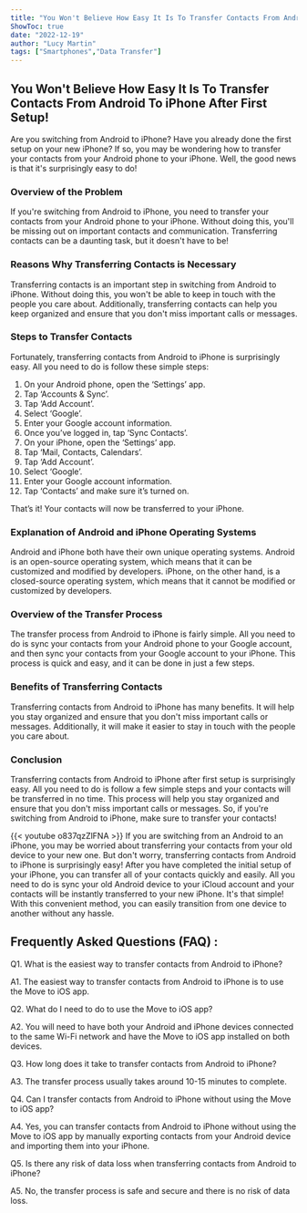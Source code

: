 ```yaml
---
title: "You Won't Believe How Easy It Is To Transfer Contacts From Android To iPhone After First Setup!"
ShowToc: true 
date: "2022-12-19"
author: "Lucy Martin" 
tags: ["Smartphones","Data Transfer"]
---
```

## You Won't Believe How Easy It Is To Transfer Contacts From Android To iPhone After First Setup! 

Are you switching from Android to iPhone? Have you already done the first setup on your new iPhone? If so, you may be wondering how to transfer your contacts from your Android phone to your iPhone. Well, the good news is that it's surprisingly easy to do! 

### Overview of the Problem

If you're switching from Android to iPhone, you need to transfer your contacts from your Android phone to your iPhone. Without doing this, you'll be missing out on important contacts and communication. Transferring contacts can be a daunting task, but it doesn't have to be! 

### Reasons Why Transferring Contacts is Necessary

Transferring contacts is an important step in switching from Android to iPhone. Without doing this, you won't be able to keep in touch with the people you care about. Additionally, transferring contacts can help you keep organized and ensure that you don't miss important calls or messages. 

### Steps to Transfer Contacts

Fortunately, transferring contacts from Android to iPhone is surprisingly easy. All you need to do is follow these simple steps: 

1. On your Android phone, open the ‘Settings’ app. 
2. Tap ‘Accounts & Sync’. 
3. Tap ‘Add Account’. 
4. Select ‘Google’. 
5. Enter your Google account information. 
6. Once you’ve logged in, tap ‘Sync Contacts’. 
7. On your iPhone, open the ‘Settings’ app. 
8. Tap ‘Mail, Contacts, Calendars’. 
9. Tap ‘Add Account’. 
10. Select ‘Google’. 
11. Enter your Google account information. 
12. Tap ‘Contacts’ and make sure it’s turned on. 

That’s it! Your contacts will now be transferred to your iPhone. 

### Explanation of Android and iPhone Operating Systems

Android and iPhone both have their own unique operating systems. Android is an open-source operating system, which means that it can be customized and modified by developers. iPhone, on the other hand, is a closed-source operating system, which means that it cannot be modified or customized by developers. 

### Overview of the Transfer Process

The transfer process from Android to iPhone is fairly simple. All you need to do is sync your contacts from your Android phone to your Google account, and then sync your contacts from your Google account to your iPhone. This process is quick and easy, and it can be done in just a few steps. 

### Benefits of Transferring Contacts

Transferring contacts from Android to iPhone has many benefits. It will help you stay organized and ensure that you don't miss important calls or messages. Additionally, it will make it easier to stay in touch with the people you care about. 

### Conclusion

Transferring contacts from Android to iPhone after first setup is surprisingly easy. All you need to do is follow a few simple steps and your contacts will be transferred in no time. This process will help you stay organized and ensure that you don't miss important calls or messages. So, if you're switching from Android to iPhone, make sure to transfer your contacts!

{{< youtube o837qzZlFNA >}} 
If you are switching from an Android to an iPhone, you may be worried about transferring your contacts from your old device to your new one. But don't worry, transferring contacts from Android to iPhone is surprisingly easy! After you have completed the initial setup of your iPhone, you can transfer all of your contacts quickly and easily. All you need to do is sync your old Android device to your iCloud account and your contacts will be instantly transferred to your new iPhone. It's that simple! With this convenient method, you can easily transition from one device to another without any hassle.

## Frequently Asked Questions (FAQ) :
Q1. What is the easiest way to transfer contacts from Android to iPhone?

A1. The easiest way to transfer contacts from Android to iPhone is to use the Move to iOS app.

Q2. What do I need to do to use the Move to iOS app?

A2. You will need to have both your Android and iPhone devices connected to the same Wi-Fi network and have the Move to iOS app installed on both devices.

Q3. How long does it take to transfer contacts from Android to iPhone?

A3. The transfer process usually takes around 10-15 minutes to complete.

Q4. Can I transfer contacts from Android to iPhone without using the Move to iOS app?

A4. Yes, you can transfer contacts from Android to iPhone without using the Move to iOS app by manually exporting contacts from your Android device and importing them into your iPhone.

Q5. Is there any risk of data loss when transferring contacts from Android to iPhone?

A5. No, the transfer process is safe and secure and there is no risk of data loss.



